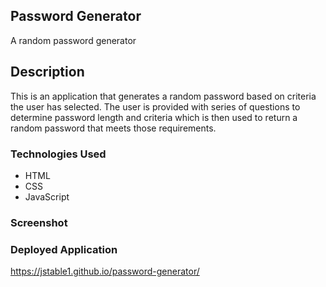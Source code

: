 ## Password Generator
A random password generator

## Description
This is an application that generates a random password based on criteria the user has selected. The user is provided with series of questions to determine password length and criteria which is then used to return a random password that meets those requirements.

### Technologies Used
* HTML
* CSS
* JavaScript

### Screenshot

### Deployed Application
https://jstable1.github.io/password-generator/